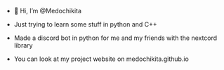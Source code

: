 - 👋 Hi, I’m @Medochikita

- Just trying to learn some stuff in python and C++

- Made a discord bot in python for me and my friends with the nextcord library

- You can look at my project website on medochikita.github.io
